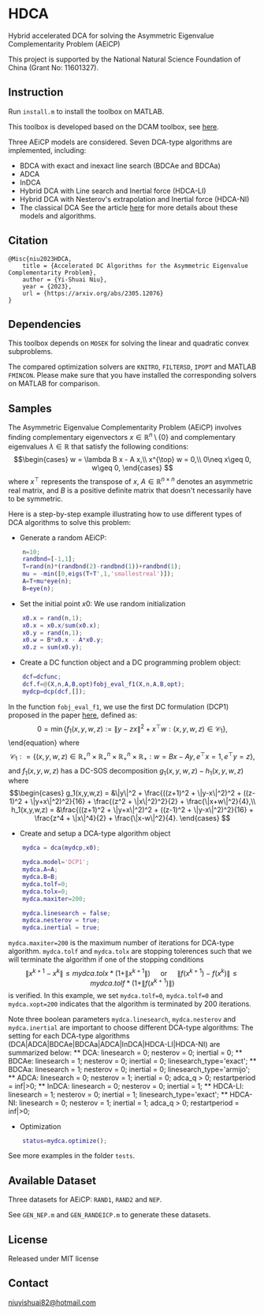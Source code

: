 # HDCA
Hybrid accelerated DCA for solving the Asymmetric Eigenvalue Complementarity Problem (AEiCP)

This project is supported by the National Natural Science Foundation of China (Grant No: 11601327).

## Instruction

Run `install.m` to install the toolbox on MATLAB.

This toolbox is developed based on the DCAM toolbox, see [here](https://github.com/niuyishuai/DCAM).

Three AEiCP models are considered. Seven DCA-type algorithms are implemented, including: 
* BDCA with exact and inexact line search (BDCAe and BDCAa)
* ADCA
* InDCA
* Hybrid DCA with Line search and Inertial force (HDCA-LI)
* Hybrid DCA with Nesterov's extrapolation and Inertial force (HDCA-NI)
* The classical DCA
See the article [here](https://arxiv.org/abs/2305.12076) for more details about these models and algorithms.

## Citation

```
@Misc{niu2023HDCA,
	title = {Accelerated DC Algorithms for the Asymmetric Eigenvalue Complementarity Problem},
	author = {Yi-Shuai Niu},	
	year = {2023},
	url = {https://arxiv.org/abs/2305.12076}
}
```

## Dependencies

This toolbox depends on `MOSEK` for solving the linear and quadratic convex subproblems.

The compared optimization solvers are `KNITRO`, `FILTERSD`, `IPOPT` and MATLAB `FMINCON`. Please make sure that you have installed the corresponding solvers on MATLAB for comparison.


## Samples

The Asymmetric Eigenvalue Complementarity Problem (AEiCP) involves finding complementary eigenvectors $x\in \mathbb{R}^n\setminus\{0\}$ and complementary eigenvalues $\lambda\in \mathbb{R}$ that satisfy the following conditions: 
$$\begin{cases}
		w = \lambda B   x - A  x,\\
		x^{\top}  w = 0,\\
		0\neq x\geq 0, w\geq 0,
	\end{cases}
$$
where $x^{\top}$ represents the transpose of $x$, $A\in \mathbb{R}^{n\times n}$ denotes an asymmetric real matrix, and $B$ is a positive definite matrix that doesn't necessarily have to be symmetric.

Here is a step-by-step example illustrating how to use different types of DCA algorithms to solve this problem:

* Generate a random AEiCP:
``` Matlab
	n=10;
    randbnd=[-1,1];
    T=rand(n)*(randbnd(2)-randbnd(1))+randbnd(1);
    mu = -min([0,eigs(T+T',1,'smallestreal')]);
    A=T+mu*eye(n);
    B=eye(n);
```

* Set the initial point $x0$:
We use random initialization 
``` Matlab
	x0.x = rand(n,1);
    x0.x = x0.x/sum(x0.x);
    x0.y = rand(n,1);
    x0.w = B*x0.x - A*x0.y;
    x0.z = sum(x0.y);
```

* Create a DC function object and a DC programming problem object:
``` Matlab
	dcf=dcfunc;
	dcf.f=@(X,n,A,B,opt)fobj_eval_f1(X,n,A,B,opt);
	mydcp=dcp(dcf,[]);
```
In the function `fobj_eval_f1`, we use the first DC formulation (DCP1) proposed in the paper [here](https://arxiv.org/abs/2305.12076), defined as:
$$0 = \min\{f_1(x,y,w,z) := \|y-z x\|^2 + x^{\top}w :  (x,y,w,z)\in \mathcal{C}_1\},\tag{NLP1} $$
\end{equation}
where $$\mathcal{C}_1: = \{(x,y,w,z)\in \mathbb{R}^n_+ \times \mathbb{R}^n_+ \times \mathbb{R}^n_+ \times \mathbb{R}_+ : w = Bx -A y, e^{\top}x = 1, e^{\top}y=z\},$$
and $f_1(x,y,w,z)$ has a DC-SOS decomposition $g_1(x,y,w,z) - h_1(x,y,w,z)$ where 
$$\begin{cases}
		g_1(x,y,w,z) = &\|y\|^2 + \frac{((z+1)^2 + \|y-x\|^2)^2 + ((z-1)^2 + \|y+x\|^2)^2}{16} + \frac{(z^2 	+ \|x\|^2)^2}{2} + \frac{\|x+w\|^2}{4},\\
		h_1(x,y,w,z) = &\frac{((z+1)^2 + \|y+x\|^2)^2 + ((z-1)^2 + \|y-x\|^2)^2}{16} + \frac{z^4 + \|x\|^4}{2} + \frac{\|x-w\|^2}{4}.
	\end{cases}
$$

* Create and setup a DCA-type algorithm object
``` Matlab 
	mydca = dca(mydcp,x0);

	mydca.model='DCP1';	
	mydca.A=A;
	mydca.B=B;
	mydca.tolf=0;
	mydca.tolx=0;
	mydca.maxiter=200;

	mydca.linesearch = false;
	mydca.nesterov = true;
	mydca.inertial = true;
```
`mydca.maxiter=200` is the maximum number of iterations for DCA-type algorithm.
`mydca.tolf` and `mydca.tolx` are stopping tolerences such that we will terminate the algorithm if one of the stopping conditions
$$\|x^{k+1}-x^k\|\leq mydca.tolx * (1+\|x^{k+1}\|) \quad \text{ or } \quad \|f(x^{k+1})-f(x^k)\|\leq mydca.tolf * (1+\|f(x^{k+1})\|)$$
is verified. In this example, we set `mydca.tolf=0`, `mydca.tolf=0` and `mydca.xopt=200` indicates that the algorithm is terminated by 200 iterations. 

Note three boolean parameters `mydca.linesearch`, `mydca.nesterov` and `mydca.inertial` are important to choose different DCA-type algorithms:
The setting for each DCA-type algorithms (DCA|ADCA|BDCAe|BDCAa|ADCA|InDCA|HDCA-LI|HDCA-NI) are summarized below:
** DCA: linesearch = 0; nesterov = 0; inertial = 0;
** BDCAe: linesearch = 1; nesterov = 0; inertial = 0; linesearch_type='exact';
** BDCAa: linesearch = 1; nesterov = 0; inertial = 0; linesearch_type='armijo';
** ADCA: linesearch = 0; nesterov = 1; inertial = 0; adca_q > 0; restartperiod = inf|>0;
** InDCA: linesearch = 0; nesterov = 0; inertial = 1;
** HDCA-LI: linesearch = 1; nesterov = 0; inertial = 1; linesearch_type='exact';
** HDCA-NI: linesearch = 0; nesterov = 1; inertial = 1; adca_q > 0; restartperiod = inf|>0;

* Optimization
``` Matlab 
	status=mydca.optimize();
```

See more examples in the folder `tests`.

## Available Dataset
Three datasets for AEiCP: `RAND1`, `RAND2` and `NEP`. 

See `GEN_NEP.m` and `GEN_RANDEICP.m` to generate these datasets.

## License

Released under MIT license

## Contact

niuyishuai82@hotmail.com